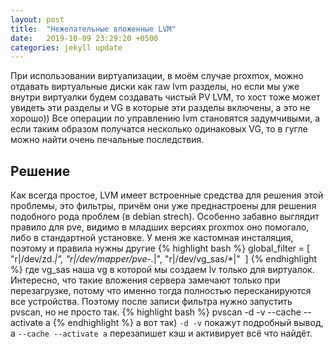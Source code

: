 ```yaml
---
layout: post
title:  "Нежелательные вложенные LVM"
date:   2019-10-09 23:29:20 +0500
categories: jekyll update
---
```


При использовании виртуализации, в моём случае proxmox, можно отдавать виртуальные диски как raw lvm разделы, но если мы уже внутри виртуалки будем создавать чистый PV LVM, то хост тоже может увидеть эти разделы и VG в которые эти разделы включены, а это не хорошо)) Все операции по управлению lvm становятся задумчивыми, а если таким образом получатся несколько одинаковых VG, то в гугле можно найти очень печальные последствия.

## Решение

Как всегда простое, LVM имеет встроенные средства для решения этой проблемы, это фильтры, причём они уже преднастроены для решения подобного рода проблем (в debian strech). Особенно забавно выглядит правило для pve, видимо в младших версиях proxmox оно помогало, либо в стандартной установке. У меня же кастомная инсталяция, поэтому и правила нужны другие
{% highlight bash %}
global_filter = [ \"r|/dev/zd.*|\", \"r|/dev/mapper/pve-.*|\", \"r|/dev/vg_sas/*|\"  ]
{% endhighlight %}
где vg_sas наша vg в которой мы создаем lv только для виртуалок.
Интересно, что такие вложения сервера замечают только при перезагрузке, потому что именно тогда полностью пересканируются все устройства. Поэтому после записи фильтра нужно запустить pvscan, но не просто так.
{% highlight bash %}
pvscan -d -v --cache --activate a
{% endhighlight %}
а вот так) `-d -v` покажут подробный вывод, а `--cache --activate a` перезапишет кэш и активирует всё что найдёт.